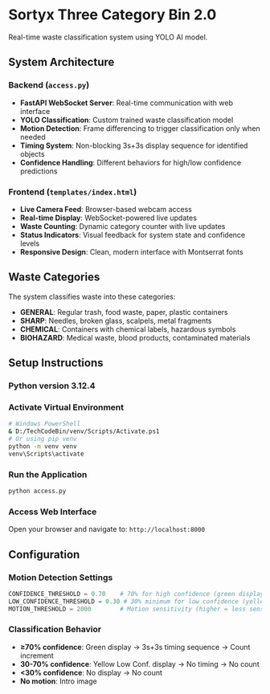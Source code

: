 # Sortyx Three Category Bin 2.0
Real-time waste classification system using YOLO AI model.


## System Architecture

### Backend (`access.py`)
- **FastAPI WebSocket Server**: Real-time communication with web interface
- **YOLO Classification**: Custom trained waste classification model
- **Motion Detection**: Frame differencing to trigger classification only when needed
- **Timing System**: Non-blocking 3s+3s display sequence for identified objects
- **Confidence Handling**: Different behaviors for high/low confidence predictions

### Frontend (`templates/index.html`)
- **Live Camera Feed**: Browser-based webcam access
- **Real-time Display**: WebSocket-powered live updates
- **Waste Counting**: Dynamic category counter with live updates
- **Status Indicators**: Visual feedback for system state and confidence levels
- **Responsive Design**: Clean, modern interface with Montserrat fonts


## Waste Categories
The system classifies waste into these categories:
- **GENERAL**: Regular trash, food waste, paper, plastic containers
- **SHARP**: Needles, broken glass, scalpels, metal fragments
- **CHEMICAL**: Containers with chemical labels, hazardous symbols
- **BIOHAZARD**: Medical waste, blood products, contaminated materials


## Setup Instructions
### Python version 3.12.4
### Activate Virtual Environment
```bash
# Windows PowerShell
& D:/TechCodeBin/venv/Scripts/Activate.ps1
# Or using pip venv
python -m venv venv
venv\Scripts\activate
```
### Run the Application
```bash
python access.py
```
### Access Web Interface
Open your browser and navigate to: `http://localhost:8000`


## Configuration

### Motion Detection Settings
```python
CONFIDENCE_THRESHOLD = 0.70    # 70% for high confidence (green display)
LOW_CONFIDENCE_THRESHOLD = 0.30 # 30% minimum for low confidence (yellow)
MOTION_THRESHOLD = 2000        # Motion sensitivity (higher = less sensitive)
```
### Classification Behavior
- **≥70% confidence**: Green display → 3s+3s timing sequence → Count increment
- **30-70% confidence**: Yellow Low Conf. display → No timing → No count  
- **<30% confidence**: No display → No count
- **No motion**: Intro image

